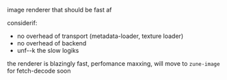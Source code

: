 image renderer that should be fast af

considerif:

- no overhead of transport (metadata-loader, texture loader)
- no overhead of backend
- unf--k the slow logiks

the renderer is blazingly fast, perfomance maxxing, will move to `zune-image` for fetch-decode soon
